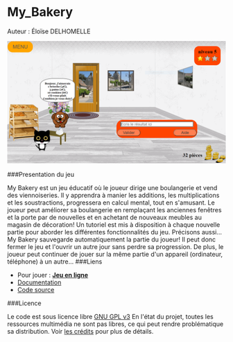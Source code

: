 # My_Bakery
 Auteur : Éloïse DELHOMELLE
 
 [![Capture d'écran](image/capture_jeu.PNG "Capture d'écran")](https://edelhomelle.github.io/My_Bakery "Capture d'écran")
 
 ###Presentation du jeu

My Bakery est un jeu éducatif où le joueur dirige une boulangerie et vend des viennoiseries. Il y apprendra à manier les additions, les multiplications et les soustractions, progressera en calcul mental, tout en s'amusant.
   Le joueur peut améliorer sa boulangerie en remplaçant les anciennes fenêtres et la porte par de nouvelles et en achetant de nouveaux meubles au magasin de décoration!
   Un tutoriel est mis à disposition à chaque nouvelle partie pour aborder les différentes fonctionnalités du jeu.
   Précisons aussi... My Bakery sauvegarde automatiquement la partie du joueur! Il peut donc fermer le jeu et l'ouvrir un autre jour sans perdre sa progression.
   De plus, le joueur peut continuer de jouer sur la même partie d'un appareil (ordinateur, téléphone) à un autre...
 ###Liens
 
 - Pour jouer : **[Jeu en ligne](https://edelhomelle.github.io/My_Bakery)**
 - [Documentation](https://edelhomelle.github.io/My_Bakery/documentation.html)
 - [Code source](https://github.com/edelhomelle/My_Bakery)
 
 ###Licence
 
 Le code est sous licence libre  [GNU GPL v3](https://github.com/edelhomelle/My_Bakery/blob/master/LICENSE.txt)
 En l'état du projet, toutes les ressources multimédia ne sont pas libres, ce qui peut rendre problématique sa distribution.
 Voir [les crédits](https://edelhomelle.github.io/My_Bakery/credits.html) pour plus de détails.
